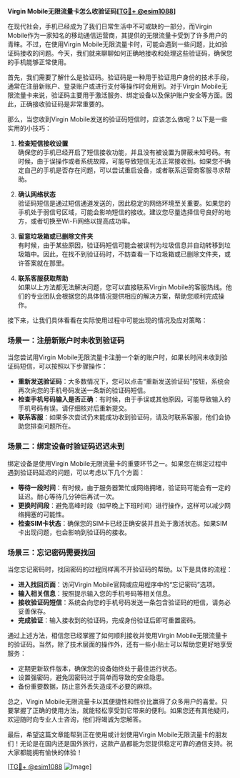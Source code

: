 **Virgin Mobile无限流量卡怎么收验证码[[TG💪+ @esim1088](https://t.me/s/esim1088)]**

在现代社会，手机已经成为了我们日常生活中不可或缺的一部分，而Virgin Mobile作为一家知名的移动通信运营商，其提供的无限流量卡受到了许多用户的青睐。不过，在使用Virgin Mobile无限流量卡时，可能会遇到一些问题，比如验证码接收的问题。今天，我们就来聊聊如何正确地接收和处理这些验证码，确保您的手机能够正常使用。

首先，我们需要了解什么是验证码。验证码是一种用于验证用户身份的技术手段，通常在注册新账户、登录账户或进行支付等操作时会用到。对于Virgin Mobile无限流量卡来说，验证码主要用于激活服务、绑定设备以及保护账户安全等方面。因此，正确接收验证码是非常重要的。

那么，当您收到Virgin Mobile发送的验证码短信时，应该怎么做呢？以下是一些实用的小技巧：

1. **检查短信接收设置**  
   确保您的手机已经开启了短信接收功能，并且没有被设置为屏蔽未知号码。有时候，由于误操作或者系统故障，可能导致短信无法正常接收到。如果您不确定自己的手机是否存在问题，可以尝试重启设备，或者联系运营商客服寻求帮助。

2. **确认网络状态**  
   验证码短信是通过短信通道发送的，因此稳定的网络环境至关重要。如果您的手机处于弱信号区域，可能会影响短信的接收。建议您尽量选择信号良好的地方，或者切换至Wi-Fi网络以提高成功率。

3. **留意垃圾箱或已删除文件夹**  
   有时候，由于某些原因，验证码短信可能会被误判为垃圾信息并自动转移到垃圾箱中。因此，在找不到验证码时，不妨查看一下垃圾箱或已删除文件夹，或许答案就在那里。

4. **联系客服获取帮助**  
   如果以上方法都无法解决问题，您可以直接联系Virgin Mobile的客服热线。他们的专业团队会根据您的具体情况提供相应的解决方案，帮助您顺利完成操作。

接下来，让我们具体看看在实际使用过程中可能出现的情况及应对策略：

### 场景一：注册新账户时未收到验证码

当您尝试用Virgin Mobile无限流量卡注册一个新的账户时，如果长时间未收到验证码短信，可以按照以下步骤操作：

- **重新发送验证码**：大多数情况下，您可以点击“重新发送验证码”按钮，系统会再次向您的手机号码发送一条新的验证码短信。
- **检查手机号码输入是否正确**：有时候，由于手误或其他原因，可能导致输入的手机号码有误。请仔细核对后重新提交。
- **联系客服**：如果多次尝试仍未能成功收到验证码，请及时联系客服，他们会协助您排查问题所在。

### 场景二：绑定设备时验证码迟迟未到

绑定设备是使用Virgin Mobile无限流量卡的重要环节之一。如果您在绑定过程中遇到验证码延迟的问题，可以考虑以下几个方面：

- **等待一段时间**：有时候，由于服务器繁忙或网络拥堵，验证码可能会有一定的延迟。耐心等待几分钟后再试一次。
- **更换时间段**：避免高峰时段（如早晚上下班时间）进行操作，这样可以减少网络拥塞的可能性。
- **检查SIM卡状态**：确保您的SIM卡已经正确安装并且处于激活状态。如果SIM卡出现问题，也会影响到验证码的接收。

### 场景三：忘记密码需要找回

当您忘记密码时，找回密码的过程同样离不开验证码的帮助。以下是具体的流程：

- **进入找回页面**：访问Virgin Mobile官网或应用程序中的“忘记密码”选项。
- **输入相关信息**：按照提示输入您的手机号码等相关信息。
- **接收验证码短信**：系统会向您的手机号码发送一条包含验证码的短信，请务必妥善保存。
- **完成验证**：输入接收到的验证码，完成身份验证后即可重置密码。

通过上述方法，相信您已经掌握了如何顺利接收并使用Virgin Mobile无限流量卡的验证码。当然，除了技术层面的操作外，还有一些小贴士可以帮助您更好地享受服务：

- 定期更新软件版本，确保您的设备始终处于最佳运行状态。
- 设置强密码，避免因密码过于简单而导致的安全隐患。
- 备份重要数据，防止意外丢失造成不必要的麻烦。

总之，Virgin Mobile无限流量卡以其便捷性和性价比赢得了众多用户的喜爱。只要掌握了正确的使用方法，就能轻松享受到它带来的便利。如果您还有其他疑问，欢迎随时向专业人士咨询，他们将竭诚为您解答。

最后，希望这篇文章能帮到正在使用或计划使用Virgin Mobile无限流量卡的朋友们！无论是在国内还是国外旅行，这款产品都能为您提供稳定可靠的通信支持。祝大家都能拥有愉快的体验！

[[TG💪+ @esim1088](https://t.me/s/esim1088) ![Image](https://i.postimg.cc/4NQfJmqS/Snipaste-2025-05-13-00-14-12.png)]